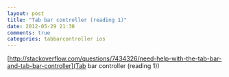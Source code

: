 ```yaml
---
layout: post
title: "Tab bar controller (reading 1)"
date: 2012-05-29 21:30
comments: true
categories: tabbarcontroller ios
---
```

[http://stackoverflow.com/questions/7434326/need-help-with-the-tab-bar-and-tab-bar-controller](Tab bar controller (reading 1))

